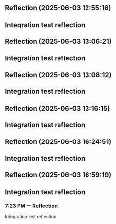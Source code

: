 

## Reflection (2025-06-03 12:55:16)

Integration test reflection
---


## Reflection (2025-06-03 13:06:21)

Integration test reflection
---


## Reflection (2025-06-03 13:08:12)

Integration test reflection
---


## Reflection (2025-06-03 13:16:15)

Integration test reflection
---


## Reflection (2025-06-03 16:24:51)

Integration test reflection
---


## Reflection (2025-06-03 16:59:19)

Integration test reflection
---


### 7:23 PM — Reflection

Integration test reflection